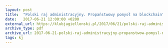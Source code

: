 ```yaml
---
layout: post
title:  "Polski raj administracyjny. Propaństwowy pomysł na blockchain"
date:   2017-06-21 12:00:00 +0200
external_url: https://klubjagiellonski.pl/2017/06/21/polski-raj-administracyjny-propanstwow-pomysl-na-blockchain/
archive_type: pdf
archive_url: 2017-06-21-polski-raj-administracyjny-propanstwow-pomysl-na-blockchain.pdf
tags: kj
---
```

